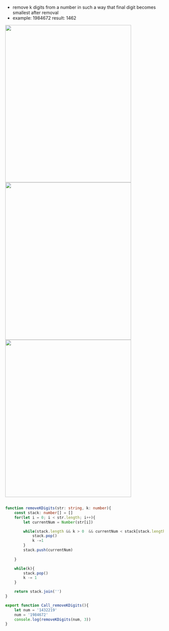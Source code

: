 - remove k digits from a number in such a way that final digit becomes smallest after removal
- example: 1984672 result: 1462 

<img width=400 height=500 src="https://github.com/user-attachments/assets/85f9869f-b14d-45e3-a5f1-8052bc414cb0">

<img width=400 height=500 src="https://github.com/user-attachments/assets/816a493c-3847-465b-a4f7-cf6db7d002c7">

<img width=400 height=500 src="https://github.com/user-attachments/assets/fde4eafd-6546-4ef9-97d7-f47d503f1af7">


```ts

function removeKDigits(str: string, k: number){
    const stack: number[] = []
    for(let i = 0; i < str.length; i++){
        let currentNum = Number(str[i])

        while(stack.length && k > 0  && currentNum < stack[stack.length-1]) {
            stack.pop()
            k -=1
        } 
        stack.push(currentNum)
        
    }

    while(k){
        stack.pop()
        k -= 1
    }

    return stack.join('')
}

export function Call_removeKDigits(){
    let num = '1432219'
    num = '1984672'
    console.log(removeKDigits(num, 3))
}

```
